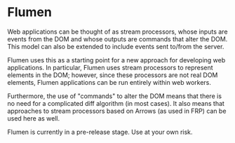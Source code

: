 # Flumen

Web applications can be thought of as stream processors, whose inputs are events from the DOM and whose outputs are commands that alter the DOM. This model can also be extended to include events sent to/from the server.

Flumen uses this as a starting point for a new approach for developing web applications. In particular, Flumen uses stream processors to represent elements in the DOM; however, since these processors are not real DOM elements, Flumen applications can be run entirely within web workers.

Furthermore, the use of "commands" to alter the DOM means that there is no need for a complicated diff algorithm (in most cases). It also means that approaches to stream processors based on Arrows (as used in FRP) can be used here as well.

Flumen is currently in a pre-release stage. Use at your own risk.